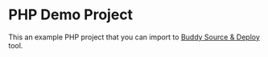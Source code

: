 # PHP Demo Project
This an example PHP project that you can import to [Buddy Source & Deploy](https://buddy.works) tool.
